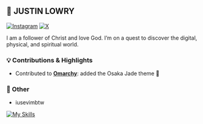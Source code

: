 ## 👋 JUSTIN LOWRY

<a href="https://instagram.com/justintlowry" target="_blank"> <img src="https://img.shields.io/badge/instagram-white?style=flat" alt="Instagram" /></a> <a href="https://x/justintlowry" target="_blank"> <img src="https://img.shields.io/badge/x-black?style=flat" alt="X" /></a>

I am a follower of Christ and love God. I’m on a quest to discover the digital, physical, and spiritual world.

### 💡 Contributions & Highlights

- Contributed to [**Omarchy**](https://github.com/basecamp/omarchy): added the Osaka Jade theme 🌱
 
### 🪼 Other

- iusevimbtw

[![My Skills](https://skillicons.dev/icons?i=go,python,swift,neovim&theme=light)](https://skillicons.dev)

